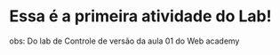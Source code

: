 # Essa é a primeira atividade do Lab!

obs: Do lab de Controle de versão da aula 01 do Web academy 
